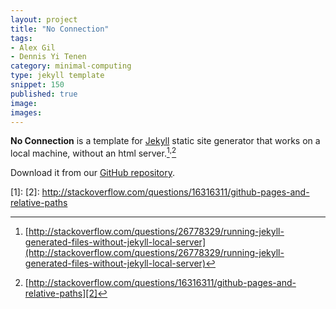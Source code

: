 ```yaml
---
layout: project
title: "No Connection"
tags:
- Alex Gil
- Dennis Yi Tenen
category: minimal-computing
type: jekyll template
snippet: 150
published: true
image:
images:
---
```


**No Connection** is a template for [Jekyll](http://jekyllrb.com/) static site
generator that works on a local machine, without an html
server.[^1]<sup>,</sup>[^2]

Download it from our [GitHub repository](https://github.com/xpmethod/no-connection).

[^1]: [http://stackoverflow.com/questions/26778329/running-jekyll-generated-files-without-jekyll-local-server](http://stackoverflow.com/questions/26778329/running-jekyll-generated-files-without-jekyll-local-server)
[^2]: [http://stackoverflow.com/questions/16316311/github-pages-and-relative-paths][2]

[1]: 
[2]: http://stackoverflow.com/questions/16316311/github-pages-and-relative-paths
